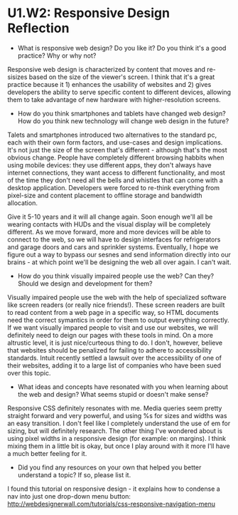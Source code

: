 # U1.W2: Responsive Design Reflection

* What is responsive web design? Do you like it?  Do you think it's a good practice? Why or why not?

Responsive web design is characterized by content that moves and re-sisizes based on the size of the viewer's screen. I think that it's a great practice because it 1) enhances the usability of websites and 2) gives developers the ability to serve specific content to different devices, allowing them to take advantage of new hardware with higher-resolution screens. 


* How do you think smartphones and tablets have changed web design? How do you think new technology will change web design in the future?

Talets and smartphones introduced two alternatives to the standard pc, each with their own form factors, and use-cases and design implications. It's not just the size of the screen that's different - although that's the most obvious change. People have completely different browsing habbits when using mobile devices: they use different apps, they don't always have internet connections, they want access to different functionality, and most of the time they don't need all the bells and whistles that can come with a desktop application. Developers were forced to re-think everything from pixel-size and content placement to offline storage and bandwidth allocation.

Give it 5-10 years and it will all change again. Soon enough we'll all be wearing contacts with HUDs and the visual display will be completely different. As we move forward, more and more devices will be able to connect to the web, so we will have to design interfaces for refrigerators and garage doors and cars and sprinkler systems. Eventually, I hope we figure out a way to bypass our sesnes and send information directly into our brains - at which point we'll be designing the web all over again. I can't wait. 


* How do you think visually impaired people use the web? Can they? Should we design and development for them?

Visually impaired people use the web with the help of specialized software like screen readers (or really nice friends!). These screen readers are built to read content from a web page in a specific way, so HTML documents need the correct symantics in order for them to output everything correctly. If we want visually impared people to visit and use our websites, we will definitely need to deign our pages with these tools in mind. On a more altrustic level, it is just nice/curteous thing to do. I don't, however, believe that websites should be penalized for failing to adhere to accessibility standards. Intuit recently settled a lawsuit over the accessibility of one of their websites, adding it to a large list of companies who have been sued over this topic.  


* What ideas and concepts have resonated with you when learning about the web and design? What seems stupid or doesn't make sense?

Responsive CSS definitely resonates with me. Media queries seem pretty straight forward and very powerful, and using %s for sizes and widths was an easy transition. I don't feel like I completely understand the use of em for sizing, but will definitely research. The other thing I've wondered about is using pixel widths in a responsive design (for example: on margins). I think mixing them in a little bit is okay, but once I play around with it more I'll have a much better feeling for it. 

* Did you find any resources on your own that helped you better understand a topic? If so, please list it.

I found this tutorial on responsive design - it explains how to condense a nav into just one drop-down menu button: http://webdesignerwall.com/tutorials/css-responsive-navigation-menu